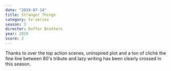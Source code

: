 ```yaml
---
date: "2019-07-14"
title: Stranger Things
category: tv-series
season: 3
director: Duffer Brothers
year: 2019
score: 2
---
```


Thanks to over the top action scenes, uninspired plot and a ton of clichè the fine line between 80's tribute and lazy writing has been clearly crossed in this season.
